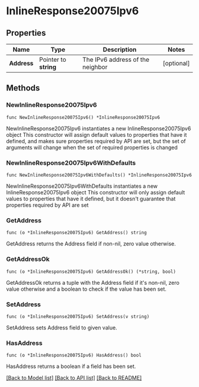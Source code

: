 # InlineResponse20075Ipv6

## Properties

Name | Type | Description | Notes
------------ | ------------- | ------------- | -------------
**Address** | Pointer to **string** | The IPv6 address of the neighbor | [optional] 

## Methods

### NewInlineResponse20075Ipv6

`func NewInlineResponse20075Ipv6() *InlineResponse20075Ipv6`

NewInlineResponse20075Ipv6 instantiates a new InlineResponse20075Ipv6 object
This constructor will assign default values to properties that have it defined,
and makes sure properties required by API are set, but the set of arguments
will change when the set of required properties is changed

### NewInlineResponse20075Ipv6WithDefaults

`func NewInlineResponse20075Ipv6WithDefaults() *InlineResponse20075Ipv6`

NewInlineResponse20075Ipv6WithDefaults instantiates a new InlineResponse20075Ipv6 object
This constructor will only assign default values to properties that have it defined,
but it doesn't guarantee that properties required by API are set

### GetAddress

`func (o *InlineResponse20075Ipv6) GetAddress() string`

GetAddress returns the Address field if non-nil, zero value otherwise.

### GetAddressOk

`func (o *InlineResponse20075Ipv6) GetAddressOk() (*string, bool)`

GetAddressOk returns a tuple with the Address field if it's non-nil, zero value otherwise
and a boolean to check if the value has been set.

### SetAddress

`func (o *InlineResponse20075Ipv6) SetAddress(v string)`

SetAddress sets Address field to given value.

### HasAddress

`func (o *InlineResponse20075Ipv6) HasAddress() bool`

HasAddress returns a boolean if a field has been set.


[[Back to Model list]](../README.md#documentation-for-models) [[Back to API list]](../README.md#documentation-for-api-endpoints) [[Back to README]](../README.md)


